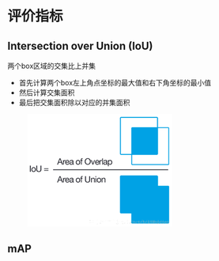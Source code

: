 # 评价指标

## Intersection over Union (IoU)

两个box区域的交集比上并集

* 首先计算两个box左上角点坐标的最大值和右下角坐标的最小值
* 然后计算交集面积
* 最后把交集面积除以对应的并集面积

<figure><img src="../.gitbook/assets/dl-basics-5-14.png" alt=""><figcaption></figcaption></figure>

## mAP
